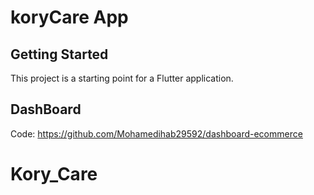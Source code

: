 # koryCare App


## Getting Started

This project is a starting point for a Flutter application.

## DashBoard

Code: https://github.com/Mohamedihab29592/dashboard-ecommerce
# Kory_Care
